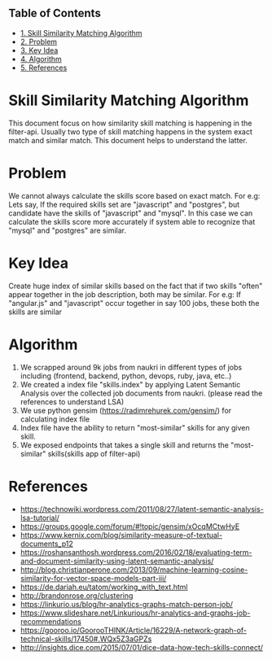 <div id="table-of-contents">
<h2>Table of Contents</h2>
<div id="text-table-of-contents">
<ul>
<li><a href="#orgcbc66f0">1. Skill Similarity Matching Algorithm</a></li>
<li><a href="#orgdd71621">2. Problem</a></li>
<li><a href="#orgb729978">3. Key Idea</a></li>
<li><a href="#org06e745b">4. Algorithm</a></li>
<li><a href="#org1537588">5. References</a></li>
</ul>
</div>
</div>

<a id="orgcbc66f0"></a>

# Skill Similarity Matching Algorithm

  This document focus on how similarity skill matching is happening in the filter-api. Usually two type of skill matching happens in the system
exact match and similar match. This document helps to understand the latter.


<a id="orgdd71621"></a>

# Problem

  We cannot always calculate the skills score based on exact match. For e.g: Lets say, If the required skills set are "javascript" and "postgres", but candidate have the skills of "javascript" and "mysql".
In this case we can calculate the skills score more accurately if system able to recognize that "mysql" and "postgres" are similar.


<a id="orgb729978"></a>

# Key Idea

  Create huge index of similar skills based on the fact that if two skills "often" appear together in the job description, both may be similar.
For e.g: If "angular.js" and "javascript" occur together in say 100 jobs, these both the skills are similar


<a id="org06e745b"></a>

# Algorithm

1.  We scrapped around 9k jobs from naukri in different types of jobs including (frontend, backend, python, devops, ruby, java, etc..)
2.  We created a index file "skills.index" by applying Latent Semantic Analysis over the collected job documents from naukri. (please read the references to understand LSA)
3.  We use python gensim (https://radimrehurek.com/gensim/) for calculating index file
3.  Index file have the ability to return "most-similar" skills for any given skill.
4.  We exposed endpoints that takes a single skill and returns the "most-similar" skills(skills app of filter-api)


<a id="org1537588"></a>

# References

-   <https://technowiki.wordpress.com/2011/08/27/latent-semantic-analysis-lsa-tutorial/>
-   <https://groups.google.com/forum/#!topic/gensim/xOcqMCtwHyE>
-   <https://www.kernix.com/blog/similarity-measure-of-textual-documents_p12>
-   <https://roshansanthosh.wordpress.com/2016/02/18/evaluating-term-and-document-similarity-using-latent-semantic-analysis/>
-   <http://blog.christianperone.com/2013/09/machine-learning-cosine-similarity-for-vector-space-models-part-iii/>
-   <https://de.dariah.eu/tatom/working_with_text.html>
-   <http://brandonrose.org/clustering>
-   <https://linkurio.us/blog/hr-analytics-graphs-match-person-job/>
-   <https://www.slideshare.net/Linkurious/hr-analytics-and-graphs-job-recommendations>
-   <https://gooroo.io/GoorooTHINK/Article/16229/A-network-graph-of-technical-skills/17450#.WQx5Z3aGPZs>
-   <http://insights.dice.com/2015/07/01/dice-data-how-tech-skills-connect/>

